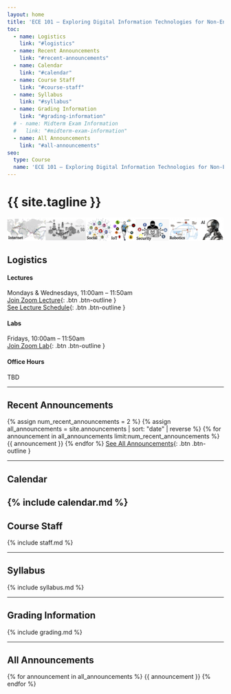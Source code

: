 ```yaml
---
layout: home
title: 'ECE 101 — Exploring Digital Information Technologies for Non-Engineers'
toc:
  - name: Logistics
    link: "#logistics"
  - name: Recent Announcements
    link: "#recent-announcements"
  - name: Calendar
    link: "#calendar"
  - name: Course Staff
    link: "#course-staff"
  - name: Syllabus
    link: "#syllabus"
  - name: Grading Information
    link: "#grading-information"
  # - name: Midterm Exam Information
  #   link: "#midterm-exam-information"
  - name: All Announcements
    link: "#all-announcements"
seo:
  type: Course
  name: 'ECE 101 — Exploring Digital Information Technologies for Non-Engineers'
---
```



# {{ site.tagline }}
![ECE 101 Banner](assets/images/banner.jpg)
<!-- {: .mb-2 } {: .fs-6 .fw-300 } -->

## Logistics

#### Lectures
Mondays & Wednesdays, 11:00am – 11:50am <br />
[Join Zoom Lecture](#TODO){: .btn .btn-outline } <br />
[See Lecture Schedule](#calendar){: .btn .btn-outline } 

#### Labs
Fridays, 10:00am – 11:50am <br />
[Join Zoom Lab](#TODO){: .btn .btn-outline } 


#### Office Hours
TBD

---

## Recent Announcements
{% assign num_recent_announcements = 2 %}
{% assign all_announcements = site.announcements | sort: "date" | reverse %}
{% for announcement in all_announcements limit:num_recent_announcements %}
  {{ announcement }}
{% endfor %}
[See All Announcements](#all-announcements){: .btn .btn-outline }


---
## Calendar
<!-- {% include schedule.html %} -->
{% include calendar.md %}
---

## Course Staff
{% include staff.md %}

---

## Syllabus
{% include syllabus.md %}

---
## Grading Information
{% include grading.md %}

<!-- ---
## Midterm Exam Information
{% include midterm.md %} -->

---
## All Announcements
{% for announcement in all_announcements %}
  {{ announcement }}
{% endfor %}
